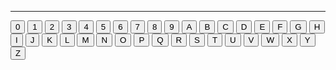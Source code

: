 <!--
    Benson Zhu
    Web Developement
    Mr. Irimina
    9/26/23




  <!DOCTYPE html>
<html>
    <head>
        <title></title>
        <style></style>
        <script>
          function greet(){
          console.log("Hello World.");
          }
          function shoutTen(){
            console.log("10");
          }
         
        </script>
    </head>
    <body onload = "greet();">
      <button onclick = "shoutTen();">Shout 10</button>
    </body>
</html>
  -->








<!--  <!DOCTYPE HTML>
  <html>
    <head>
      <title>Add Subtract Multiply Divide</title>
      <style></style>
        <script>
          function initialize()
          {
            num1 = 3;
            num2 = 7;
          }
          function addNumbers()
          {
            var result = num1 +num2;
            console.log(result);
          }
          function subtractNumbers()
          {
            var result = num1 - num2;
            console.log(result);
          }
          function multiplyNumbers()
          {
            var result = num1*num2;
            console.log(result);
          }
          function divideNumbers()
          {
            var result = num1/num2;
            console.log(result);
          }
          </script>
    </head>
    <body onload = "initialize();">
      <button onclick = "addNumbers();">Add the 2 Numbers</button>
      <button onclick = "subtractNumbers();">Subtract the 2 Numbers</button>
      <button onclick = "multiplyNumbers();">Multiply the 2 Numbers</button>
      <button onclick = "divideNumbers();">Divide the 2 Numbers</button>
    </body>
  </html>




  -->






<!--
  <!DOCTYPE HTML>
  <html>
    <head>
      <title></title>
        <style></style>
        <script>
        function initialize()
        {
            outputDiv = document.getElementById("divout");
        }
        function clickResponse()
        {
            outputDiv.innerHTML = "Now you've clicked the button.";
        }
        </script>
        </head>
    <body onload = "initialize();">
      <div id =  "divout">
        You have not clicked the button.
      </div>
      <button onclick = "clickResponse();">Click me!</button>
    </body>
  </html>
  -->

<!--
  <!DOCTYPE HTML>
  <html>
    <head>
      <title>Up and Down</title>
      <style></style>
    <script>
      function initialize()
      {
        numberOutput = document.getElementById("output");
        negativeButton = document.getElementById("negativebtn");
        myNumber = 0;
        negativesAllowed = false;
        display();
      }
      function addOne(){
        myNumber++;
        display();
      }
      function subtractOne()
      {
        myNumber--;
        if(myNumber<0 && !negativesAllowed){
          myNumber = 0;
        }
        display();
      }
      function display(){
        numberOutput.innerHTML = myNumber;
        if(!negativesAllowed){
          negativeButton.innerHTML = "Negatives are OFF";
        }
        else{
          negativeButton.innerHTML = "Negatives are ON";
        }
      }
      function toggleNegatives(){
        negativesAllowed = !negativesAllowed;
        if(myNumber < 0){
          myNumber  = 0;
        }
        display();
      }
    </script>
    </head>
    <body onload = "initialize();">
    <h1 id = "output">0</h1>
    <hr />
  <button onclick = "addOne();">Add</button>
  <button onclick = "subtractOne();">Subtract</button>
  <button onclick = "toggleNegatives();" id = "negativebtn">Negatives are OFF</button>
</body>
  </html>

-->

<!DOCTYPE HTML>
<html>
    <head></head>
    <title></title>
    <script>
        function initialize(){
            messageOutput = document.getElementById("output");
            message = "";
        }
        function display(){
            messageOutput.innerHTML = message;
        }
        function addCharacter(ch){
            message += ch;
            display();
        }
    </script>
    <body onload = "initialize();">
    <div id = "output"></div>
    <hr />
    <button onclick = "addCharacter('0');">0</button>
    <button onclick = "addCharacter('1');">1</button>
    <button onclick = "addCharacter('2');">2</button>
    <button onclick = "addCharacter('3');">3</button>
    <button onclick = "addCharacter('4');">4</button>
    <button onclick = "addCharacter('5');">5</button>
    <button onclick = "addCharacter('6');">6</button>
    <button onclick = "addCharacter('7');">7</button>
    <button onclick = "addCharacter('8');">8</button>
    <button onclick = "addCharacter('9');">9</button>
    <button onclick = "addCharacter('A');">A</button>
    <button onclick = "addCharacter('B');">B</button>
    <button onclick = "addCharacter('C');">C</button>
    <button onclick = "addCharacter('D');">D</button>
    <button onclick = "addCharacter('E');">E</button>
    <button onclick = "addCharacter('F');">F</button>
    <button onclick = "addCharacter('G');">G</button>
    <button onclick = "addCharacter('H');">H</button>
    <button onclick = "addCharacter('I');">I</button>
    <button onclick = "addCharacter('J');">J</button>
    <button onclick = "addCharacter('K');">K</button>
    <button onclick = "addCharacter('L');">L</button>
    <button onclick = "addCharacter('M');">M</button>
    <button onclick = "addCharacter('N');">N</button>
    <button onclick = "addCharacter('O');">O</button>
    <button onclick = "addCharacter('P');">P</button>
    <button onclick = "addCharacter('Q');">Q</button>
    <button onclick = "addCharacter('R');">R</button>
    <button onclick = "addCharacter('S');">S</button>
    <button onclick = "addCharacter('T');">T</button>
    <button onclick = "addCharacter('U');">U</button>
    <button onclick = "addCharacter('V');">V</button>
    <button onclick = "addCharacter('W');">W</button>
    <button onclick = "addCharacter('X');">X</button>
    <button onclick = "addCharacter('Y');">Y</button>
    <button onclick = "addCharacter('Z');">Z</button>
</body>
</html>

